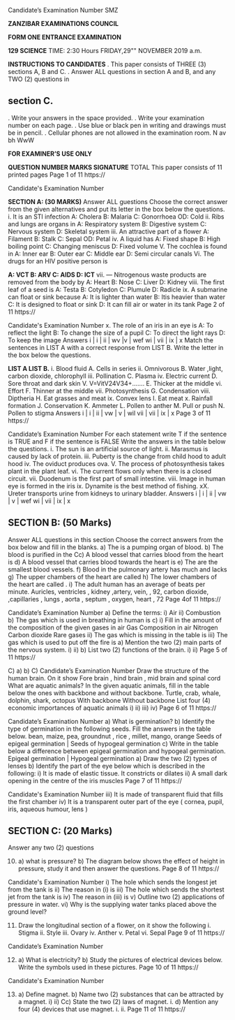 Candidate’s Examination Number
SMZ

**ZANZIBAR EXAMINATIONS COUNCIL**

**FORM ONE ENTRANCE EXAMINATION**

**129 SCIENCE**
TIME: 2:30 Hours FRIDAY,29"" NOVEMBER 2019 a.m.

**INSTRUCTIONS TO CANDIDATES**
. This paper consists of THREE (3) sections A, B and C.
. Answer ALL questions in section A and B, and any TWO (2) questions in

## section C.
. Write your answers in the space provided.
. Write your examination number on each page.
. Use blue or black pen in writing and drawings must be in pencil.
. Cellular phones are not allowed in the examination room.
N
av bh WwW

**FOR EXAMINER’S USE ONLY**

**QUESTION NUMBER MARKS SIGNATURE**
TOTAL
This paper consists of 11 printed pages
Page 1 of 11
https://

Candidate's Examination Number

**SECTION A: (30 MARKS)**
Answer ALL guestions
Choose the correct answer from the given alternatives and put its letter in the box below the questions.
i. It is an STI infection
A: Cholera B: Malaria C: Gonorrhoea OD: Cold ii. Ribs and lungs are organs in
A: Respiratory system B: Digestive system
C: Nervous system D: Skeletal system iii. An attractive part of a flower
A: Filament B: Stalk C: Sepal OD: Petal iv. A liquid has
A: Fixed shape B: High boiling point
C: Changing meniscus D: Fixed volume
V. The cochlea is found in
A: Inner ear B: Outer ear C: Middle ear D: Semi circular canals
Vi. The drugs for an HIV positive person is

**A: VCT B: ARV C: AIDS D: ICT**
vii. — Nitrogenous waste products are removed from the body by
A: Heart B: Nose C: Liver D: Kidney viii. The first leaf of a seed is
A: Testa B: Cotyledon C: Plumule D: Radicle ix. A submarine can float or sink because
A: It is lighter than water B: Itis heavier than water
C: It is designed to float or sink D: It can fill air or water in its tank
Page 2 of 11
https://

Candidate's Examination Number x. The role of an iris in an eye is
A: To reflect the light B: To change the size of a pupil
C: To direct the light rays D: To keep the image
Answers i | i | ii | wv |v | wef wi | vii | ix | x
Match the sentences in LIST A with a correct response from LIST B. Write the letter in the box below the questions.

**LIST A LIST B.**
i. Blood fluid A. Cells in series ii. Omnivorous B. Water ,light, carbon dioxide, chlorophyll iii. Pollination C. Plasma iv. Electric current D. Sore throat and dark skin
V. V=VitV24V34+....... E. Thicker at the middle vi. Effort F. Thinner at the middle vii. Photosynthesis G. Condensation viii. Diptheria H. Eat grasses and meat ix. Convex lens I. Eat meat x. Rainfall formation J. Conservation
K. Ammeter
L. Pollen to anther
M. Pull or push
N. Pollen to stigma
Answers i | i | ii | vw | v | wil vii | vii | ix | x
Page 3 of 11
https://

Candidate’s Examination Number
For each statement write T if the sentence is TRUE and F if the sentence is FALSE
Write the answers in the table below the questions.
i. The sun is an artificial source of light.
ii. Marasmus is caused by lack of protein.
iii. Puberty is the change from child hood to adult hood iv. The oviduct produces ova.
V. The process of photosynthesis takes plant in the plant leaf.
vi. The current flows only when there is a closed circuit.
vii. Duodenum is the first part of small intestine.
viii. Image in human eye is formed in the iris ix. Dynamite is the best method of fishing.
xX. Ureter transports urine from kidneys to urinary bladder.
Answers i | i | ii | vw | v | wef wi | vii | ix | x

## SECTION B: (50 Marks)
Answer ALL questions in this section
Choose the correct answers from the box below and fill in the blanks.
a) The is a pumping organ of blood.
b) The blood is purified in the
Cc) A blood vessel that carries blood from the heart is d) A blood vessel that carries blood towards the heart is e) The are the smallest blood vessels.
f) Blood in the pulmonary artery has much and lacks g) The upper chambers of the heart are called h) The lower chambers of the heart are called .
i) The adult human has an average of beats per minute.
Auricles, ventricles , kidney ,artery, vein, , 92, carbon dioxide,
,capillaries , lungs , aorta , septum , oxygen, heart , 72
Page 4of 11
https://

Candidate’s Examination Number a) Define the terms:
i) Air ii) Combustion b) The gas which is used in breathing in human is c) i) Fill in the amount of the composition of the given gases in air
Gas Composition in air
Nitrogen
Carbon dioxide
Rare gases ii) The gas which is missing in the table is iii) The gas which is used to put off the fire is a) Mention the two (2) main parts of the nervous system.
i)
ii)
b) List two (2) functions of the brain.
i)
ii)
Page 5 of 11
https://

C)
a)
b)
C)
Candidate’s Examination Number
Draw the structure of the human brain. On it show
Fore brain , hind brain , mid brain and spinal cord
What are aquatic animals?
In the given aquatic animals, fill in the table below the ones with backbone and without backbone.
Turtle, crab, whale, dolphin, shark, octopus
With backbone Without backbone
List four (4) economic importances of aquatic animals i)
ii)
iii)
iv)
Page 6 of 11
https://

Candidate’s Examination Number a) What is germination?
b) Identify the type of germination in the following seeds. Fill the answers in the table below.
bean, maize, pea, groundnut , rice , millet, mango, orange
Seeds of epigeal germination | Seeds of hypogeal germination c) Write in the table below a difference between epigeal germination and hypogeal germination.
Epigeal germination | Hypogeal germination a) Draw the two (2) types of lenses b) Identify the part of the eye below which is described in the following:
i) It is made of elastic tissue. It constricts or dilates ii) A small dark opening in the centre of the iris muscles
Page 7 of 11
https://

Candidate's Examination Number iii) It is made of transparent fluid that fills the first chamber iv) It is a transparent outer part of the eye
( cornea, pupil, iris, aqueous humour, lens )

## SECTION C: (20 Marks)
Answer any two (2) questions

10. a) what is pressure?
b) The diagram below shows the effect of height in pressure, study it and then answer the questions.
Page 8 of 11
https://

Candidate's Examination Number i) The hole which sends the longest jet from the tank is ii) The reason in (i) is iii) The hole which sends the shortest jet from the tank is iv) The reason in (iii) is v) Outline two (2) applications of pressure in water.
vi) Why is the supplying water tanks placed above the ground level?

11. Draw the longitudinal section of a flower, on it show the following i. Stigma ii. Style iii. Ovary iv. Anther v. Petal vi. Sepal
Page 9 of 11
https://

Candidate’s Examination Number

12. a) What is electricity?
b) Study the pictures of electrical devices below. Write the symbols used in these pictures.
Page 10 of 11
https://

Candidate's Examination Number

13. a) Define magnet.
b) Name two (2) substances that can be attracted by a magnet.
i)
ii)
Cc) State the two (2) laws of magnet.
i.
d) Mention any four (4) devices that use magnet.
i.
ii.
Page 11 of 11
https://